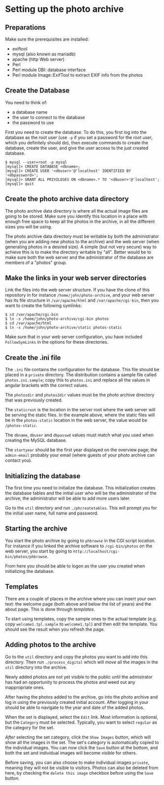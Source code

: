# Setting up the photo archive

## Preparations

Make sure the prerequisites are installed:
 - exiftool
 - mysql (also known as mariadb)
 - apache (http Web server)
 - Perl
 - Perl module DBI: database interface
 - Perl module Image::ExifTool to extract EXIF info from the photos

## Create the Database

You need to think of:
 - a database name
 - the user to connect to the database
 - the password to use

First you need to create the database. To do this, you first log into the
database as the root user (use `-p` if you set a password for the root user,
which you definitely should do), then execute commands to create the database,
create the user, and give the user access to the just created database.

```
$ mysql --user=root -p mysql
[mysql]> CREATE DATABASE <dbname>;
[mysql]> CREATE USER '<dbuser>'@'localhost' IDENTIFIED BY '<dbpassword>';
[mysql]> GRANT ALL PRIVILEGES ON <dbname>.* TO '<dbuser>'@'localhost';
[mysql]> quit
```

## Create the photo archive data directory

The photo archive data directory is where all the actual image files are
going to be stored. Make sure you identify this location in a place with
enough free space to keep all the photos in the archive, in all the
different sizes you will be using.

The photo archive data directory must be writable by both the administrator
(when you are adding new photos to the archive) and the web server (when
generating photos in a desired size). A simple (but not very secure) way
to achieve this is to make the directory writable by "all". Better would
be to make sure both the web server and the administrator of the database
are members of a "photos" group.

## Make the links in your web server directories

Link the files into the web server structure. If you have the clone of this
repository in for instance `/home/john/photo-archive`, and your web server
has its file structure in `/var/apache/html` and `/var/apache/cgi-bin`,
then you want to create the following symlinks:

```
$ cd /var/apache/cgi-bin
$ ln -s /home/john/photo-archive/cgi-bin photos
$ cd /var/apache/html
$ ln -s /home/john/photo-archive/static photos-static
```

Make sure that in your web server configuration, you have included
`FollowSymLinks` in the options for these directories.

## Create the .ini file

The `.ini` file contains the configuration for the database. This file should
be placed in a `private` directory. The distribution contains a sample
file called `photos.ini.sample`; copy this to `photos.ini` and replace all
the values in angular brackets with the correct values.

The `photosdir` and `photos2dir` values must be the photo archive directory
that was previously created.

The `staticroot` is the location in the server root where the web server
will be serving the static files. In the example above, where the static
files will be in the `photos-static` location in the web server, the value
would be `/photos-static`.

The `dbname`, `dbuser` and `dbpasswd` values must match what you used when
creating the MySQL database.

The `startyear` should be the first year displayed on the overview page;
the `admin-email` probably your email (where guests of your photo archive
can contact you).

## Initializing the database

The first time you need to initialize the database. This initialization
creates the database tables and the initial user who will be the administrator
of the archive; the administrator will be able to add more users later.

Go to the `util` directory and run `./phcreatetables`. This will prompt you
for the initial user name, full name and password.

## Starting the archive

You start the photo archive by going to `phbrowse` in the CGI script location.
For instance if you linked the archive software to `/cgi-bin/photos` on the
web server, you start by going to `http://localhost/cgi-bin/photos/phbrowse`.

From here you should be able to logon as the user you created when
initializing the database.

## Templates

There are a couple of places in the archive where you can insert your own
text: the welcome page (both above and below the list of years) and the
about page. This is done through _templates_.

To start using templates, copy the sample ones to the actual template (e.g.
copy `welcome1.tpl.sample` to `welcome1.tpl`) and then edit the template.
You should see the result when you refresh the page.

## Adding photos to the archive

Go to the `util` directory and copy the photos you want to add into this
directory. Then run `./process_digital` which will _move_ all the images
in the `util` directory into the archive.

Newly added photos are not yet visible to the public until the admistrator
has had an opportunity to process the photos and weed out any
inappropriate ones.

After having the photos added to the archive, go into the photo archive
and log in using the previously created initial account. After logging
in your should be able to navigate to the year and date of the added
photos.

When the set is displayed, select the `Edit` link. Most information is
optional, but the `Category` must be selected. Typically, you want to
select `regular` as the category for the set.

_After_ selecting the set category, click the `Show Images` button, which
will show all the images in the set. The set's category is automatically
copied to the individual images. You can now click the `Save` button at
the bottom, and both the set and individual images will become visible
for others.

Before saving, you can also choose to make individual images `private`,
meaning they will not be visible to visitors. Photos  can also be
deleted from here, by checking the `delete this image` checkbox before
using the `Save` button.
